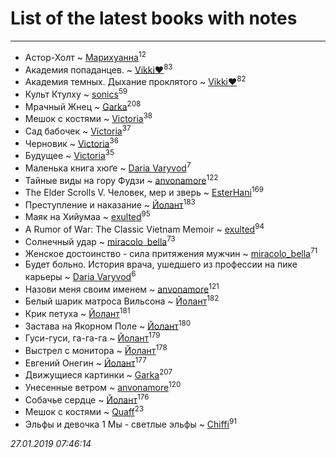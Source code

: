 # List of the latest books with notes
---

* Астор-Холт ~ [Марихуанна](users/101/101373950743550846629-google)<sup>12</sup>
* Академия попаданцев. ~ [Vikki❤️](users/178/17876169737876636605-mailru)<sup>83</sup>
* Академия темных. Дыхание проклятого ~ [Vikki❤️](users/178/17876169737876636605-mailru)<sup>82</sup>
* Культ Ктулху ~ [sonics](users/588/5880221-vkontakte)<sup>59</sup>
* Мрачный Жнец ~ [Garka](users/115/115753719718250012620-google)<sup>208</sup>
* Мешок с костями ~ [Victoria](users/113/113794223924688167852-google)<sup>38</sup>
* Сад бабочек ~ [Victoria](users/113/113794223924688167852-google)<sup>37</sup>
* Черновик ~ [Victoria](users/113/113794223924688167852-google)<sup>36</sup>
* Будущее ~ [Victoria](users/113/113794223924688167852-google)<sup>35</sup>
* Маленька книга хюґе ~ [Daria Varyvod](users/829/829893410524253-facebook)<sup>7</sup>
* Тайные виды на гору Фудзи ~ [anvonamore](users/595/5957175-vkontakte)<sup>122</sup>
* The Elder Scrolls V. Человек, мер и зверь ~ [EsterHani](users/305/30558181-vkontakte)<sup>169</sup>
* Преступление и наказание ~ [Йолант](users/104/104690883692185089260-google)<sup>183</sup>
* Маяк на Хийумаа ~ [exulted](users/100/100599204551896265722-google)<sup>95</sup>
* A Rumor of War: The Classic Vietnam Memoir ~ [exulted](users/100/100599204551896265722-google)<sup>94</sup>
* Солнечный удар ~ [miracolo_bella](users/180/180139283-vkontakte)<sup>73</sup>
* Женское достоинство - сила притяжения мужчин ~ [miracolo_bella](users/180/180139283-vkontakte)<sup>71</sup>
* Будет больно. История врача, ушедшего из профессии на пике карьеры ~ [Daria Varyvod](users/829/829893410524253-facebook)<sup>6</sup>
* Назови меня своим именем ~ [anvonamore](users/595/5957175-vkontakte)<sup>121</sup>
* Белый шарик матроса Вильсона ~ [Йолант](users/104/104690883692185089260-google)<sup>182</sup>
* Крик петуха ~ [Йолант](users/104/104690883692185089260-google)<sup>181</sup>
* Застава на Якорном Поле ~ [Йолант](users/104/104690883692185089260-google)<sup>180</sup>
* Гуси-гуси, га-га-га ~ [Йолант](users/104/104690883692185089260-google)<sup>179</sup>
* Выстрел с монитора ~ [Йолант](users/104/104690883692185089260-google)<sup>178</sup>
* Евгений Онегин ~ [Йолант](users/104/104690883692185089260-google)<sup>177</sup>
* Движущиеся картинки ~ [Garka](users/115/115753719718250012620-google)<sup>207</sup>
* Унесенные ветром ~ [anvonamore](users/595/5957175-vkontakte)<sup>120</sup>
* Собачье сердце ~ [Йолант](users/104/104690883692185089260-google)<sup>176</sup>
* Мешок с костями ~ [Quaff](users/122/12267158-vkontakte)<sup>23</sup>
* Эльфы и девочка 1 Мы - светлые эльфы ~ [Chiffi](users/105/105831994080785626680-google)<sup>91</sup>


_27.01.2019 07:46:14_
